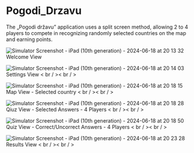 # Pogodi_Drzavu

The „Pogodi državu” application uses a split screen method, allowing
2 to 4 players to compete in recognizing randomly selected countries on the map and
earning points.

![Simulator Screenshot - iPad (10th generation) - 2024-06-18 at 20 13 32](https://github.com/user-attachments/assets/0d312e61-3153-405a-a7db-f3d06dc6852c)
Welcome View
<br/>

![Simulator Screenshot - iPad (10th generation) - 2024-06-18 at 20 14 03](https://github.com/user-attachments/assets/9e7eacc8-fd36-4f4a-abfd-b9233923df1f)
Settings View
< br / >< br / >

![Simulator Screenshot - iPad (10th generation) - 2024-06-18 at 20 18 15](https://github.com/user-attachments/assets/8b136771-d748-4015-9907-4df9f0d554d7)
Map View - Selected country
< br / >< br / >

![Simulator Screenshot - iPad (10th generation) - 2024-06-18 at 20 18 28](https://github.com/user-attachments/assets/696da9c0-b3d5-4a4c-a202-233d19cd09dd)
Qiuz View - Selected Answers - 4 Players
< br / >< br / >

![Simulator Screenshot - iPad (10th generation) - 2024-06-18 at 20 18 50](https://github.com/user-attachments/assets/22a4f11a-8e8b-4fdd-917f-4ba2fc7eface)
Quiz View - Correct/Uncorrect Answers - 4 Players
< br / >< br / >

![Simulator Screenshot - iPad (10th generation) - 2024-06-18 at 20 23 28](https://github.com/user-attachments/assets/23862f7c-fc79-40ca-8594-866d9a4fc8ae)
Results View
< br / >< br / >
